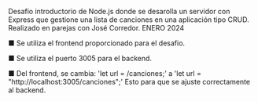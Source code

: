 Desafio introductorio de Node.js donde se desarolla un servidor con Express que gestione una lista de canciones en una aplicación tipo CRUD. 
Realizado en parejas con José Corredor. ENERO 2024

■ Se utiliza el frontend proporcionado para el desafio.

■ Se utiliza el puerto 3005 para el backend.

■ Del frontend, se cambia: 
    'let url = /canciones;' a 'let url = "http://localhost:3005/canciones";'
Esto para que se ajuste correctamente al backend. 